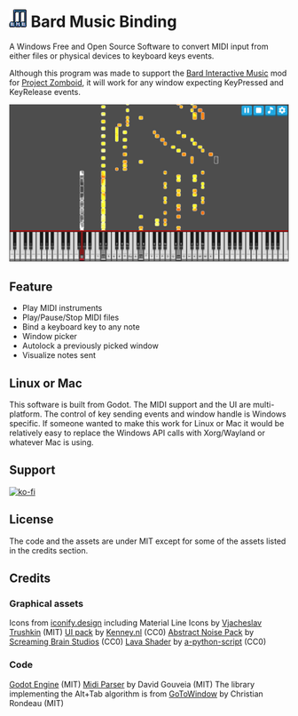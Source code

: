 # ![](icon.png) Bard Music Binding

A Windows Free and Open Source Software to convert MIDI input from either files or physical devices to keyboard keys events.

Although this program was made to support the [Bard Interactive Music](https://github.com/Phibonacci/Bard-Interactive-Music) mod for [Project Zomboid](https://en.wikipedia.org/wiki/Project_Zomboid), it will work for any window expecting KeyPressed and KeyRelease events.

![Bard Music Binding playing a MIDI file and showing piano keys binds](preview.png)

## Feature

- Play MIDI instruments
- Play/Pause/Stop MIDI files
- Bind a keyboard key to any note
- Window picker
- Autolock a previously picked window
- Visualize notes sent

## Linux or Mac

This software is built from Godot. The MIDI support and the UI are multi-platform. The control of key sending events and window handle is Windows specific. If someone wanted to make this work for Linux or Mac it would be relatively easy to replace the Windows API calls with Xorg/Wayland or whatever Mac is using.

## Support

[![ko-fi](https://ko-fi.com/img/githubbutton_sm.svg)](https://ko-fi.com/S6S8VL6I6)

## License

The code and the assets are under MIT except for some of the assets listed in the credits section.

## Credits

### Graphical assets

Icons from [iconify.design](https://icon-sets.iconify.design) including Material Line Icons by [Vjacheslav Trushkin](https://github.com/cyberalien/line-md) (MIT)
[UI pack](https://opengameart.org/content/ui-pack) by [Kenney.nl](www.kenney.nl) (CC0)
[Abstract Noise Pack](https://opengameart.org/content/abstract-noise-pack) by [Screaming Brain Studios](https://screamingbrainstudios.com/) (CC0)
[Lava Shader](https://godotshaders.com/shader/lava-shader/) by [a-python-script](http://a-python-script.de/) (CC0)

### Code

[Godot Engine](https://godotengine.org/) (MIT)
[Midi Parser](https://github.com/davidluzgouveia/midi-parser) by David Gouveia (MIT)
The library implementing the Alt+Tab algorithm is from [GoToWindow](https://github.com/christianrondeau/GoToWindow/) by  Christian Rondeau (MIT)
